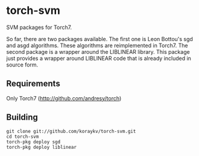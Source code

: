 torch-svm
=========

SVM packages for Torch7.

So far, there are two packages available. The first one is Leon Bottou's sgd and asgd algorithms.
These algorithms are reimplemented in Torch7. The second package is a wrapper around the LIBLINEAR
library. This package just provides a wrapper around LIBLINEAR code that is already included in
source form.

Requirements
------------

Only Torch7 (http://github.com/andresy/torch)

Building
--------

```
git clone git://github.com/koraykv/torch-svm.git
cd torch-svm
torch-pkg deploy sgd
torch-pkg deploy liblinear
```
